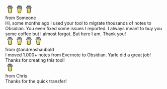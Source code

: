 <!--START_SECTION:buy-me-a-coffee--><div><img src="/assets/bmc-logo.png" width="30"><img src="/assets/bmc-logo.png" width="30"><img src="/assets/bmc-logo.png" width="30"></div> from Someone <div>Hi, some months ago I used your tool to migrate thousands of notes to Obsidian. You even fixed some issues I reported. I always meant to buy you some coffee but I almost forgot. But here I am. Thank you!</div>
<div><img src="/assets/bmc-logo.png" width="30"><img src="/assets/bmc-logo.png" width="30"><img src="/assets/bmc-logo.png" width="30"><img src="/assets/bmc-logo.png" width="30"></div> from @andreashaubold <div>I moved 1.000+ notes from Evernote to Obsidian. Yarle did a great job! Thanks for creating this tool!</div>
<div><img src="/assets/bmc-logo.png" width="30"></div> from Chris <div>Thanks for the quick transfer!</div><!--END_SECTION:buy-me-a-coffe-->
